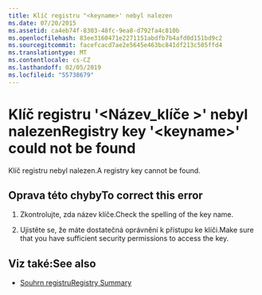 ```yaml
---
title: Klíč registru "<keyname>' nebyl nalezen
ms.date: 07/20/2015
ms.assetid: ca4eb74f-8303-48fc-9ea8-d792fa4c810b
ms.openlocfilehash: 83ee3160471e2271151abdfb7b4afd0d151bd9c2
ms.sourcegitcommit: facefcacd7ae2e5645e463bc841df213c505ffd4
ms.translationtype: MT
ms.contentlocale: cs-CZ
ms.lasthandoff: 02/05/2019
ms.locfileid: "55738679"
---
```

# <a name="registry-key-keyname-could-not-be-found"></a><span data-ttu-id="0cbe4-102">Klíč registru '\<Název_klíče >' nebyl nalezen</span><span class="sxs-lookup"><span data-stu-id="0cbe4-102">Registry key '\<keyname>' could not be found</span></span>
<span data-ttu-id="0cbe4-103">Klíč registru nebyl nalezen.</span><span class="sxs-lookup"><span data-stu-id="0cbe4-103">A registry key cannot be found.</span></span>  
  
## <a name="to-correct-this-error"></a><span data-ttu-id="0cbe4-104">Oprava této chyby</span><span class="sxs-lookup"><span data-stu-id="0cbe4-104">To correct this error</span></span>  
  
1.  <span data-ttu-id="0cbe4-105">Zkontrolujte, zda název klíče.</span><span class="sxs-lookup"><span data-stu-id="0cbe4-105">Check the spelling of the key name.</span></span>  
  
2.  <span data-ttu-id="0cbe4-106">Ujistěte se, že máte dostatečná oprávnění k přístupu ke klíči.</span><span class="sxs-lookup"><span data-stu-id="0cbe4-106">Make sure that you have sufficient security permissions to access the key.</span></span>  
  
## <a name="see-also"></a><span data-ttu-id="0cbe4-107">Viz také:</span><span class="sxs-lookup"><span data-stu-id="0cbe4-107">See also</span></span>
- [<span data-ttu-id="0cbe4-108">Souhrn registru</span><span class="sxs-lookup"><span data-stu-id="0cbe4-108">Registry Summary</span></span>](../../visual-basic/language-reference/keywords/registry-summary.md)
